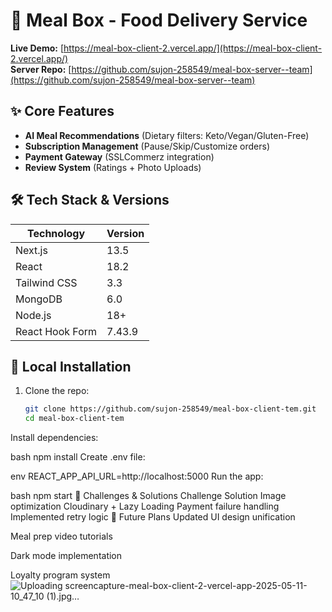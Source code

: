 # 🍱 Meal Box - Food Delivery Service  

**Live Demo:** [https://meal-box-client-2.vercel.app/](https://meal-box-client-2.vercel.app/)  
**Server Repo:** [https://github.com/sujon-258549/meal-box-server--team](https://github.com/sujon-258549/meal-box-server--team)  

## ✨ Core Features  
- **AI Meal Recommendations** (Dietary filters: Keto/Vegan/Gluten-Free)  
- **Subscription Management** (Pause/Skip/Customize orders)  
- **Payment Gateway** (SSLCommerz integration)  
- **Review System** (Ratings + Photo Uploads)  

## 🛠 Tech Stack & Versions  
| Technology       | Version       |
|------------------|---------------|
| Next.js          | 13.5          |
| React            | 18.2          |
| Tailwind CSS     | 3.3           |
| MongoDB          | 6.0           |
| Node.js          | 18+           |
| React Hook Form  | 7.43.9        |

## 🚀 Local Installation  
1. Clone the repo:  
   ```bash
   git clone https://github.com/sujon-258549/meal-box-client-tem.git
   cd meal-box-client-tem
Install dependencies:

bash
npm install
Create .env file:

env
REACT_APP_API_URL=http://localhost:5000
Run the app:

bash
npm start
🧗 Challenges & Solutions
Challenge	Solution
Image optimization	Cloudinary + Lazy Loading
Payment failure handling	Implemented retry logic
🔮 Future Plans
Updated UI design unification


Meal prep video tutorials

Dark mode implementation

Loyalty program system
![Uploading screencapture-meal-box-client-2-vercel-app-2025-05-11-10_47_10 (1).jpg…]()

